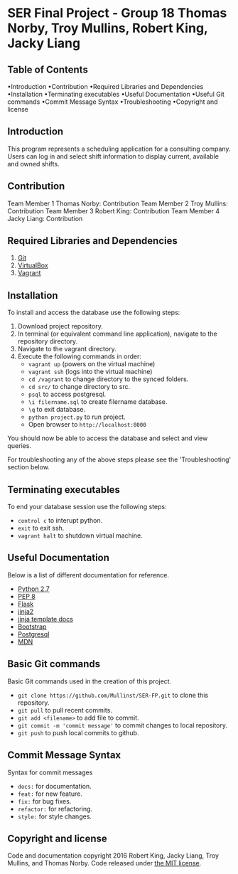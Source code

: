 SER Final Project - Group 18
Thomas Norby, Troy Mullins, Robert King, Jacky Liang
==============================================


Table of Contents
-----------------------------------

•Introduction
•Contribution
•Required Libraries and Dependencies
•Installation
•Terminating executables 
•Useful Documentation
•Useful Git commands
•Commit Message Syntax
•Troubleshooting
•Copyright and license


Introduction
-----------------------------------

This program represents a scheduling application for a consulting company. Users can log in and select shift information to display current, available and owned shifts.


Contribution
-----------------------------------

Team Member 1 Thomas Norby: Contribution
Team Member 2 Troy Mullins: Contribution
Team Member 3 Robert King: Contribution
Team Member 4 Jacky Liang: Contribution


Required Libraries and Dependencies
-----------------------------------

1. [Git](http://git-scm.com/downloads)
2. [VirtualBox](https://www.virtualbox.org/wiki/Downloads)
3. [Vagrant](https://www.vagrantup.com)


Installation
------------------

To install and access the database use the following steps:
1. Download project repository.
2. In terminal (or equivalent command line application), navigate to the repository directory.
3. Navigate to the vagrant directory.
4. Execute the following commands in order:
	* `vagrant up` (powers on the virtual machine)
	* `vagrant ssh` (logs into the virtual machine)
	* `cd /vagrant` to change directory to the synced folders.
	* `cd src/` to change directory to src.
	* `psql` to access postgresql.
	* `\i filername.sql` to create filername database.
	* `\q` to exit database.
	* `python project.py` to run project.
	* Open browser to `http://localhost:8000`

You should now be able to access the database and select and view queries.

For troubleshooting any of the above steps please see the 'Troubleshooting' section below.


Terminating executables 
--------------------

To end your database session use the following steps:
* `control c` to interupt python.
* `exit` to exit ssh.
* `vagrant halt` to shutdown virtual machine. 


Useful Documentation
---------------------

Below is a list of different documentation for reference.
* [Python 2.7](https://www.python.org/download/releases/2.7/)
* [PEP 8](https://www.python.org/dev/peps/pep-0008/)
* [Flask](http://flask.pocoo.org/docs/0.10/quickstart/)
* [jinja2](http://jinja.pocoo.org/docs/dev/)
* [jinja template docs](http://jinja.pocoo.org/docs/dev/templates/)
* [Bootstrap](http://getbootstrap.com/)
* [Postgresql](http://www.postgresql.org/docs/9.3/static/index.html)
* [MDN](https://developer.mozilla.org/en-US/)


Basic Git commands
--------------------

Basic Git commands used in the creation of this project.
* `git clone https://github.com/Mullinst/SER-FP.git` to clone this repository.
* `git pull` to pull recent commits.
* `git add <filename>` to add file to commit.
* `git commit -m 'commit message'` to commit changes to local repository.
* `git push` to push local commits to github.


Commit Message Syntax
---------------------

Syntax for commit messages
* `docs:` for documentation.
* `feat:` for new feature.
* `fix:` for bug fixes.
* `refactor:` for refactoring.
* `style:` for style changes.


Copyright and license
---------------------

Code and documentation copyright 2016 Robert King, Jacky Liang, Troy Mullins, and Thomas Norby. Code released under [the MIT license](https://github.com/Mullinst/SER-FP/blob/master/LICENSE).
